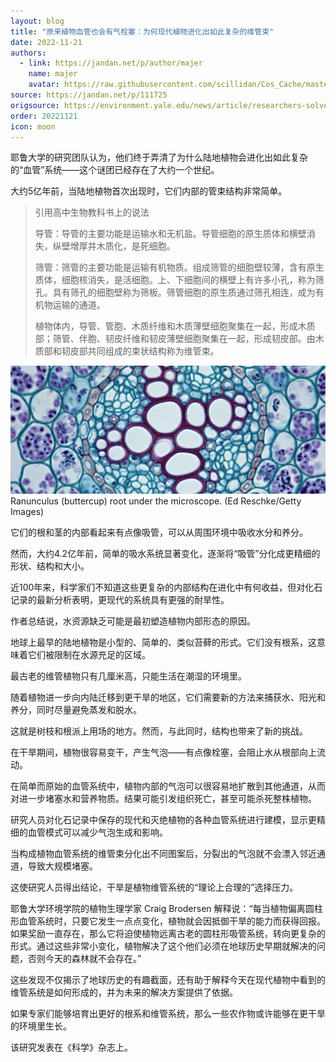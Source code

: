 ```yaml
---
layout: blog
title: "原来植物血管也会有气栓塞：为何现代植物进化出如此复杂的维管束"
date: 2022-11-21
authors:
  - link: https://jandan.net/p/author/majer
    name: majer
    avatar: https://raw.githubusercontent.com/scillidan/Cos_Cache/master/avater/jin.png
source: https://jandan.net/p/111725
origsource: https://environment.yale.edu/news/article/researchers-solve-hundred-year-old-botanical-mystery, https://www.sciencealert.com/scientists-solve-100-year-old-mystery-about-how-plants-took-root-in-land
order: 20221121
icon: moon
---
```


耶鲁大学的研究团队认为，他们终于弄清了为什么陆地植物会进化出如此复杂的“血管”系统——这个谜团已经存在了大约一个世纪。

大约5亿年前，当陆地植物首次出现时，它们内部的管束结构非常简单。

> 引用高中生物教科书上的说法
> 
> 导管：导管的主要功能是运输水和无机盐。导管细胞的原生质体和横壁消失，纵壁增厚并木质化，是死细胞。
> 
> 筛管：筛管的主要功能是运输有机物质。组成筛管的细胞壁较薄，含有原生质体，细胞核消失，是活细胞。上、下细胞间的横壁上有许多小孔，称为筛孔。具有筛孔的细胞壁称为筛板。筛管细胞的原生质通过筛孔相连，成为有机物运输的通道。
> 
> 植物体内，导管、管胞、木质纤维和木质薄壁细胞聚集在一起，形成木质部；筛管、伴胞、韧皮纤维和韧皮薄壁细胞聚集在一起，形成韧皮部。由木质部和韧皮部共同组成的束状结构称为维管束。

![](media/111725_01.jpg)  
Ranunculus (buttercup) root under the microscope. (Ed Reschke/Getty Images)

它们的根和茎的内部看起来有点像吸管，可以从周围环境中吸收水分和养分。

然而，大约4.2亿年前，简单的吸水系统显著变化，逐渐将“吸管”分化成更精细的形状、结构和大小。

近100年来，科学家们不知道这些更复杂的内部结构在进化中有何收益，但对化石记录的最新分析表明，更现代的系统具有更强的耐旱性。

作者总结说，水资源缺乏可能是最初塑造植物内部形态的原因。

地球上最早的陆地植物是小型的、简单的、类似苔藓的形式。它们没有根系，这意味着它们被限制在水源充足的区域。

最古老的维管植物只有几厘米高，只能生活在潮湿的环境里。

随着植物进一步向内陆迁移到更干旱的地区，它们需要新的方法来捕获水、阳光和养分，同时尽量避免蒸发和脱水。

这就是树枝和根派上用场的地方。然而，与此同时，结构也带来了新的挑战。

在干旱期间，植物很容易变干，产生气泡——有点像栓塞，会阻止水从根部向上流动。

在简单而原始的血管系统中，植物内部的气泡可以很容易地扩散到其他通道，从而对进一步堵塞水和营养物质。结果可能引发组织死亡，甚至可能杀死整株植物。

研究人员对化石记录中保存的现代和灭绝植物的各种血管系统进行建模，显示更精细的血管模式可以减少气泡生成和影响。

当构成植物血管系统的维管束分化出不同图案后，分裂出的气泡就不会漂入邻近通道，导致大规模堵塞。

这使研究人员得出结论，干旱是植物维管系统的“理论上合理的”选择压力。

耶鲁大学环境学院的植物生理学家 Craig Brodersen 解释说：“每当植物偏离圆柱形血管系统时，只要它发生一点点变化，植物就会因抵御干旱的能力而获得回报。如果奖励一直存在，那么它将迫使植物远离古老的圆柱形吸管系统，转向更复杂的形式。通过这些非常小变化，植物解决了这个他们必须在地球历史早期就解决的问题，否则今天的森林就不会存在。”

这些发现不仅揭示了地球历史的有趣截面，还有助于解释今天在现代植物中看到的维管系统是如何形成的，并为未来的解决方案提供了依据。

如果专家们能够培育出更好的根系和维管系统，那么一些农作物或许能够在更干旱的环境里生长。

该研究发表在《科学》杂志上。

